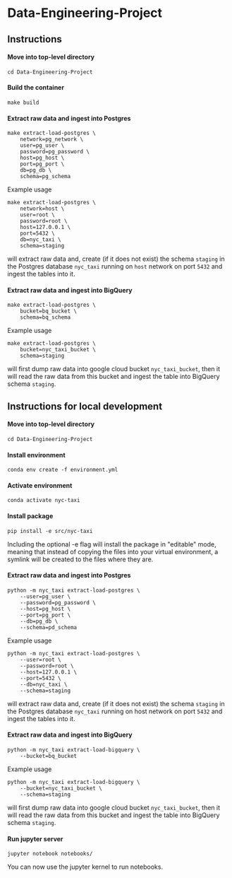 # Data-Engineering-Project

## Instructions

#### Move into top-level directory
```
cd Data-Engineering-Project
```

#### Build the container
```
make build
```

#### Extract raw data and ingest into Postgres
```
make extract-load-postgres \
    network=pg_network \
    user=pg_user \
    password=pg_password \
    host=pg_host \
    port=pg_port \
    db=pg_db \
    schema=pg_schema

```

Example usage
```
make extract-load-postgres \
    network=host \
    user=root \
    password=root \
    host=127.0.0.1 \
    port=5432 \
    db=nyc_taxi \
    schema=staging

```
will extract raw data and, create (if it does not exist) the schema `staging` in the Postgres database `nyc_taxi` running on `host` network on port `5432` and ingest the tables into it.

#### Extract raw data and ingest into BigQuery
```
make extract-load-postgres \
    bucket=bq_bucket \
    schema=bq_schema

```

Example usage
```
make extract-load-postgres \
    bucket=nyc_taxi_bucket \
    schema=staging

```
will first dump raw data into google cloud bucket `nyc_taxi_bucket`, then it will read the raw data from this bucket and ingest the table into BigQuery schema `staging`.

## Instructions for local development

#### Move into top-level directory
```
cd Data-Engineering-Project

```

#### Install environment
```
conda env create -f environment.yml

```

#### Activate environment
```
conda activate nyc-taxi

```

#### Install package
```
pip install -e src/nyc-taxi

```

Including the optional -e flag will install the package in "editable" mode, meaning that instead of copying the files into your virtual environment, a symlink will be created to the files where they are.

#### Extract raw data and ingest into Postgres
```
python -m nyc_taxi extract-load-postgres \
    --user=pg_user \
    --password=pg_password \
    --host=pg_host \
    --port=pg_port \
    --db=pg_db \
    --schema=pd_schema

```

Example usage
```
python -m nyc_taxi extract-load-postgres \
    --user=root \
    --password=root \
    --host=127.0.0.1 \
    --port=5432 \
    --db=nyc_taxi \
    --schema=staging

```
will extract raw data and, create (if it does not exist) the schema `staging` in the Postgres database `nyc_taxi` running on host network on port `5432` and ingest the tables into it.

#### Extract raw data and ingest into BigQuery
```
python -m nyc_taxi extract-load-bigquery \
    --bucket=bq_bucket

```

Example usage
```
python -m nyc_taxi extract-load-bigquery \
    --bucket=nyc_taxi_bucket \
    --schema=staging

```
will first dump raw data into google cloud bucket `nyc_taxi_bucket`, then it will read the raw data from this bucket and ingest the table into BigQuery schema `staging`.

#### Run jupyter server
```
jupyter notebook notebooks/

```

You can now use the jupyter kernel to run notebooks.